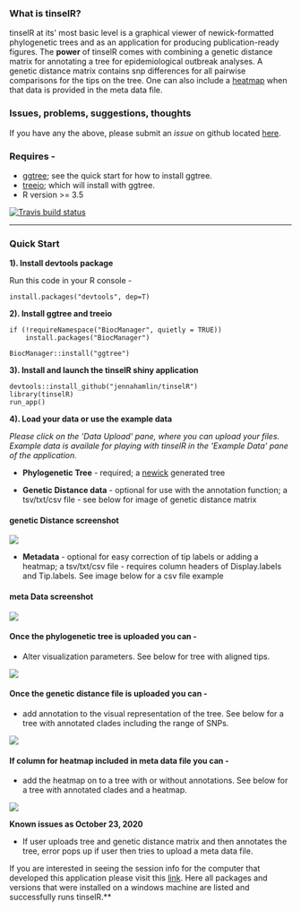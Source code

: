 ### What is tinselR?

tinselR at its' most basic level is a graphical viewer of newick-formatted 
phylogenetic trees and as an application for producing publication-ready 
figures. The **power** of tinselR comes with combining a genetic distance matrix 
for annotating a tree for epidemiological outbreak analyses. A genetic distance
matrix contains snp differences for all pairwise comparisons for the tips on 
the tree. One can also include a 
[heatmap](https://yulab-smu.top/treedata-book/chapter7.html) when that data is
provided in the meta data file.

### Issues, problems, suggestions, thoughts

If you have any the above, please submit an *issue* on github located 
[here](https://github.com/jennahamlin/tinselR/issues).

### Requires - 
 - [ggtree](https://bioconductor.org/packages/release/bioc/html/ggtree.html); 
 see the quick start for how to install ggtree. 
 - [treeio](http://bioconductor.org/packages/release/bioc/html/treeio.html); 
 which will install with ggtree.
 - R version >= 3.5


<!-- badges: start -->
[![Travis build status](https://travis-ci.com/jennahamlin/tinselR.svg?branch=master)](https://travis-ci.com/jennahamlin/tinselR)
<!-- badges: end -->
<hr>

### Quick Start 

**1). Install devtools package** 

Run this code in your R console -     

`install.packages("devtools", dep=T)`

**2). Install ggtree and treeio**
```
if (!requireNamespace("BiocManager", quietly = TRUE))
    install.packages("BiocManager")

BiocManager::install("ggtree")
```

**3). Install and launch the tinselR shiny application**


```
devtools::install_github("jennahamlin/tinselR")
library(tinselR)
run_app()
```

**4). Load your data or use the example data**  

*Please click on the 'Data Upload' pane, where you can upload your files.*
*Example data is availale for playing with tinselR in the 'Example Data' pane of* 
*the application.* 

* **Phylogenetic Tree** - required; a 
[newick](https://en.wikipedia.org/wiki/Newick_format) generated tree 

* **Genetic Distance data** - optional for use with the annotation function;
a tsv/txt/csv file - see below for image of genetic distance matrix

<p>

<h4> genetic Distance screenshot </h4>
    <img src = "www/geneDistanceExample.PNG" />
</p>

* **Metadata** - optional for easy correction of tip labels or adding a heatmap;
a tsv/txt/csv file - requires column headers of Display.labels and Tip.labels.
See image below for a csv file example 

<p>

<h4> meta Data screenshot </h4>
    <img src = "www/metaDataExample.PNG" />
</p>

#### Once the phylogenetic tree is uploaded you can -
* Alter visualization parameters. See below for tree with aligned tips.  

<p>
    <img src = "www/treeWAlignedTips.PNG" />
</p>

#### Once the genetic distance file is uploaded you can -
* add annotation to the visual representation of the tree. See below for a tree
with annotated clades including the range of SNPs. 

<p>
    <img src = "www/treeWAnno.PNG" />
</p>

#### If column for heatmap included in meta data file you can -
* add the heatmap on to a tree with or without annotations. See below for a tree
with annotated clades and a heatmap. 

<p>
    <img src ="www/treeWAnnoAndHeatmap.PNG" />
</p>


**Known issues as October 23, 2020**

- If user uploads tree and genetic distance matrix and then annotates the tree, 
error pops up if user then tries to upload a meta data file. 

If you are interested in seeing the session info for the computer that developed
this application please visit this 
[link](https://github.com/jennahamlin/tinselR/issues/4). Here all packages and
versions that were installed on a windows machine are listed and successfully
runs tinselR.** 
